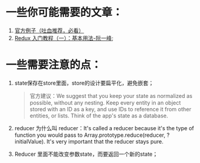 # 一些你可能需要的文章：

1. [官方例子（吐血推荐，必看）](http://redux.js.org/docs/basics/)
2. [Redux 入门教程（一）：基本用法-阮一峰](http://www.ruanyifeng.com/blog/2016/09/redux_tutorial_part_one_basic_usages.html);

# 一些需要注意的点：

1. state保存在store里面，store的设计要扁平化，避免嵌套；

    > 官方建议：We suggest that you keep your state as normalized as possible, without any nesting. Keep every entity in an object stored with an ID as a key, and use IDs to reference it from other entities, or lists. Think of the app's state as a database.
    
2. reducer 为什么叫 reducer：It's called a reducer because it's the type of function you would pass to Array.prototype.reduce(reducer, ?initialValue). It's very important that the reducer stays pure. 
3. Reducer 里面不能改变参数state，而要返回一个新的state；
